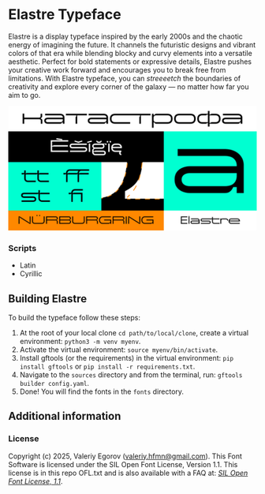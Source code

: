 # Elastre Typeface
Elastre is a display typeface inspired by the early 2000s and the chaotic energy of imagining the future. It channels the futuristic designs and vibrant colors of that era while blending blocky and curvy elements into a versatile aesthetic. Perfect for bold statements or expressive details, Elastre pushes your creative work forward and encourages you to break free from limitations. With Elastre typeface, you can *streeeetch* the boundaries of creativity and explore every corner of the galaxy — no matter how far you aim to go.

![Showcase.](documentation/Elastre-01.png "Elastre")

### Scripts
* Latin
* Cyrillic

## Building Elastre
To build the typeface follow these steps:
1. At the root of your local clone `cd path/to/local/clone`, create a virtual environment: `python3 -m venv myenv`.
2. Activate the virtual environment: `source myenv/bin/activate`.
3. Install gftools (or the requirements) in the virtual environment: `pip install gftools` or `pip install -r requirements.txt`.
4. Navigate to the `sources` directory and from the terminal, run: `gftools builder config.yaml`.
5. Done! You will find the fonts in the `fonts` directory.

## Additional information

### License
Copyright (c) 2025, Valeriy Egorov (valeriy.hfmn@gmail.com).
This Font Software is licensed under the SIL Open Font License, Version 1.1. This license is in this repo OFL.txt and is also available with a FAQ at: [*SIL Open Font License, 1.1*](http://scripts.sil.org/OFL).


